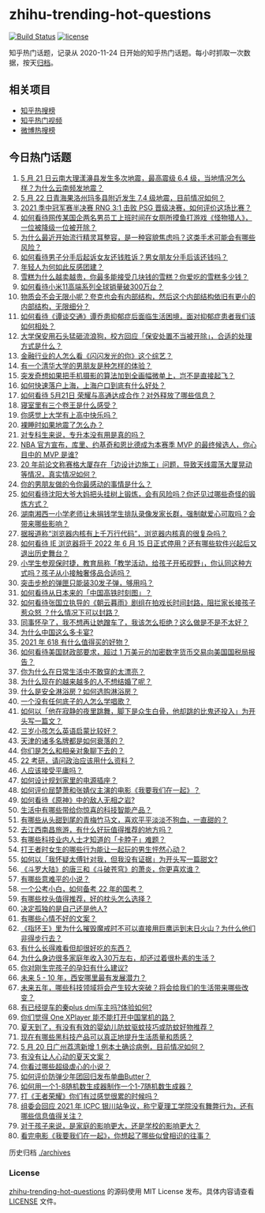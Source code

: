 # zhihu-trending-hot-questions

[![Build Status](https://github.com/justjavac/zhihu-trending-hot-questions/workflows/ci/badge.svg?branch=master)](https://github.com/justjavac/zhihu-trending-hot-questions/actions)
[![license](https://img.shields.io/github/license/justjavac/zhihu-trending-hot-questions)](https://github.com/justjavac/zhihu-trending-hot-questions/blob/master/LICENSE)

知乎热门话题，记录从 2020-11-24 日开始的知乎热门话题。每小时抓取一次数据，按天[归档](./archives)。

## 相关项目

- [知乎热搜榜](https://github.com/justjavac/zhihu-trending-top-search)
- [知乎热门视频](https://github.com/justjavac/zhihu-trending-hot-video)
- [微博热搜榜](https://github.com/justjavac/weibo-trending-hot-search)

## 今日热门话题

<!-- BEGIN -->
<!-- 最后更新时间 Sat May 22 2021 08:16:16 GMT+0800 (China Standard Time) -->

1. [5 月 21 日云南大理漾濞县发生多次地震，最高震级 6.4
   级，当地情况怎么样？为什么云南频发地震？](https://www.zhihu.com/question/460710387)
2. [5 月 22 日青海果洛州玛多县附近发生 7.4
   级地震，目前情况如何？](https://www.zhihu.com/question/460748606)
3. [2021 季中冠军赛半决赛 RNG 3:1 击败 PSG
   晋级决赛，如何评价这场比赛？](https://www.zhihu.com/question/460694808)
4. [如何看待网传某国企两名男员工上班时间在女厕所摸鱼打游戏《怪物猎人》，一位被降级一位被开除？](https://www.zhihu.com/question/460463560)
5. [为什么最近开始流行精灵耳整容，是一种容貌焦虑吗？这类手术可能会有哪些风险？](https://www.zhihu.com/question/460614037)
6. [如何看待男子分手后起诉女友还钱胜诉？男女朋友分手后该还钱吗？](https://www.zhihu.com/question/460598798)
7. [年轻人为何如此反感团建？](https://www.zhihu.com/question/459343916)
8. [雪糕为什么越卖越贵，你最多能接受几块钱的雪糕？你爱吃的雪糕多少钱？](https://www.zhihu.com/question/460502728)
9. [如何看待小米11高端系列全球销量破300万台？](https://www.zhihu.com/question/460645107)
10. [物质会不会无限小呢？夸克也会有内部结构，然后这个内部结构依旧有更小的内部结构，无限细分？](https://www.zhihu.com/question/453085834)
11. [如何看待《谭谈交通》谭乔患抑郁症后面临生活困境，面对抑郁症患者我们该如何相处？](https://www.zhihu.com/question/460156746)
12. [大学保安用石头猛砸流浪狗，校方回应「保安处置不当被开除」，合适的处理方式是什么？](https://www.zhihu.com/question/460532916)
13. [金融行业的人怎么看《闪闪发光的你》这个综艺？](https://www.zhihu.com/question/455159005)
14. [有一个清华大学的男朋友是种怎样的体验？](https://www.zhihu.com/question/30174174)
15. [突发奇想如果把手机摄影的算法加到全画幅微单上，岂不是直接起飞？](https://www.zhihu.com/question/460487304)
16. [如何快速落户上海，上海户口到底有什么好处？](https://www.zhihu.com/question/455579654)
17. [如何看待 5月21日 荣耀与高通达成合作？对外释放了哪些信息？](https://www.zhihu.com/question/460652137)
18. [寝室里有三个卷王是什么感受？](https://www.zhihu.com/question/431850162)
19. [你感觉上大学有上高中快乐吗？](https://www.zhihu.com/question/454455954)
20. [裸睡时如果地震了怎么办？](https://www.zhihu.com/question/23204731)
21. [对专科生来说，专升本没有用是真的吗？](https://www.zhihu.com/question/456766596)
22. [NBA 官方宣布，库里、约基奇和恩比德成为本赛季 MVP 的最终候选人，你心目中的 MVP
    是谁?](https://www.zhihu.com/question/460607116)
23. [20
    年前论文称赛格大厦存在「边设计边施工」问题，导致天线震荡大厦晃动等情况，真实情况如何？](https://www.zhihu.com/question/460377984)
24. [你的男朋友做的令你最感动的事情是什么？](https://www.zhihu.com/question/22586649)
25. [如何看待沈阳大爷大妈把头挂树上锻炼，会有风险吗？你还见过哪些奇怪的锻炼方式？](https://www.zhihu.com/question/460587693)
26. [湖南湘西一小学老师让未捐钱学生排队录像发家长群，强制献爱心可取吗？会带来哪些影响？](https://www.zhihu.com/question/460499002)
27. [据报道称“浏览器内核有上千万行代码”，浏览器内核真的很复杂吗？](https://www.zhihu.com/question/290767285)
28. [如何看待 IE 浏览器将于 2022 年 6 月 15
    日正式停用？还有哪些软件兴起后又退出历史舞台？](https://www.zhihu.com/question/460502307)
29. [小学生参观保时捷，教育局称「教学活动，给孩子开拓视野」，你认同这种方式吗？孩子从小接触奢侈品合适吗？](https://www.zhihu.com/question/460469192)
30. [突击步枪的弹匣只能装30发子弹，够用吗？](https://www.zhihu.com/question/460089638)
31. [如何看待从日本来的「中国高铁时刻图」？](https://www.zhihu.com/question/460449331)
32. [如何看待张国立执导的《朝云暮雨》剧组在拍戏长时间封路，阻拦家长接孩子惹众怒
    ？什么情况下可以封路？](https://www.zhihu.com/question/460494090)
33. [同事怀孕了，我不想再让她蹭车了，我该怎么拒绝？这么做是不是不太好？](https://www.zhihu.com/question/423335938)
34. [为什么中国这么多卡宴?](https://www.zhihu.com/question/459509571)
35. [2021 年 618 有什么值得买的好物？](https://www.zhihu.com/question/396495999)
36. [如何看待美国财政部要求，超过 1
    万美元的加密数字货币交易向美国国税局报告？](https://www.zhihu.com/question/460565715)
37. [你为什么在日常生活中不敢穿的太漂亮？](https://www.zhihu.com/question/31434644)
38. [为什么现在的越来越多的人不想结婚了呢？](https://www.zhihu.com/question/459195366)
39. [什么是安全淋浴房？如何选购淋浴房？](https://www.zhihu.com/question/33569945)
40. [一个没有任何底子的人怎么学唱歌？](https://www.zhihu.com/question/280659429)
41. [如何以「他在寂静的夜里跳舞，脚下是众生白骨，他却跳的比鬼还投入」为开头写一篇文？](https://www.zhihu.com/question/454523695)
42. [三岁小孩怎么英语启蒙比较好？](https://www.zhihu.com/question/437634195)
43. [天津的诸多名牌都是如何衰落的？](https://www.zhihu.com/question/456959720)
44. [你们是怎么和相亲对象聊下去的？](https://www.zhihu.com/question/374758016)
45. [22 考研，请问政治应该用什么资料？](https://www.zhihu.com/question/459489621)
46. [人应该接受平庸吗？](https://www.zhihu.com/question/458767652)
47. [如何设计规划家里的电源插座？](https://www.zhihu.com/question/25740178)
48. [如何评价屈楚萧和张婧仪主演的电影《我要我们在一起》？](https://www.zhihu.com/question/455753519)
49. [如何看待《原神》中的敌人无相之岩?](https://www.zhihu.com/question/460131449)
50. [生活中有哪些带给你惊喜的科技智能产品？](https://www.zhihu.com/question/57083905)
51. [有哪些从头甜到尾的青梅竹马文，喜欢平平淡淡不狗血，一直甜的？](https://www.zhihu.com/question/374405076)
52. [去江西南昌旅游，有什么好玩值得推荐的地方吗？](https://www.zhihu.com/question/348057500)
53. [有哪些科技业内人士才知道的「卡脖子」难题？](https://www.zhihu.com/question/459892523)
54. [打王者时女生的哪些行为能让一起玩的男生怦然心动？](https://www.zhihu.com/question/428822246)
55. [如何以「我怀疑太傅针对我，但我没有证据」为开头写一篇甜文?](https://www.zhihu.com/question/453335179)
56. [《斗罗大陆》的唐三和《斗破苍穹》的萧炎，你更喜欢谁？](https://www.zhihu.com/question/452795822)
57. [有哪些意难平的小说？](https://www.zhihu.com/question/444454638)
58. [一个公考小白，如何备考 22 年的国考？](https://www.zhihu.com/question/447760134)
59. [有哪些枕头值得推荐，好的枕头怎么选择？](https://www.zhihu.com/question/27206297)
60. [决定孤独的是自己还是他人?](https://www.zhihu.com/question/457656919)
61. [有哪些心情不好的文案？](https://www.zhihu.com/question/455523815)
62. [《指环王》里为什么摧毁魔戒时不可以直接用巨鹰运到末日火山？为什么他们非得步行去？](https://www.zhihu.com/question/55276529)
63. [有什么长得难看但却很好吃的东西？](https://www.zhihu.com/question/37551688)
64. [为什么身边很多家庭年收入30万左右，却还过着很朴素的生活？](https://www.zhihu.com/question/307170588)
65. [你对刚生完孩子的孕妇有什么建议?](https://www.zhihu.com/question/365947547)
66. [未来 5 - 10 年，西安哪里最有发展潜力？](https://www.zhihu.com/question/459738987)
67. [未来五年，哪些科技领域将会产生较大突破？将会给我们的生活带来哪些改变？](https://www.zhihu.com/question/459934017)
68. [有已经提车的秦plus dmi车主吗?体验如何?](https://www.zhihu.com/question/449778341)
69. [你们觉得 One XPlayer 能不能打开中国掌机的路？](https://www.zhihu.com/question/460244945)
70. [夏天到了，有没有有效的婴幼儿防蚊驱蚊技巧或防蚊好物推荐？](https://www.zhihu.com/question/459386355)
71. [现在有哪些黑科技产品可以真正地提升生活质量和质感？](https://www.zhihu.com/question/458997853)
72. [5 月 20 日广州荔湾新增 1 例本土确诊病例，目前情况如何？](https://www.zhihu.com/question/460600280)
73. [有没有让人心动的夏天文案？](https://www.zhihu.com/question/454237934)
74. [你看过哪些超级虐心的小说？](https://www.zhihu.com/question/367888369)
75. [如何评价防弹少年团回归发布单曲Butter？](https://www.zhihu.com/question/460629934)
76. [如何用一个1-8随机数生成器制作一个1-7随机数生成器？](https://www.zhihu.com/question/47038069)
77. [打《王者荣耀》你们有过感觉很累的时候吗？](https://www.zhihu.com/question/460021068)
78. [组委会回应 2021 年 ICPC
    银川站争议，称宁夏理工学院没有舞弊行为，还有哪些信息值得关注？](https://www.zhihu.com/question/460422916)
79. [对于孩子来说，是家庭的影响更大，还是学校的影响更大？](https://www.zhihu.com/question/460299231)
80. [看完电影《我要我们在一起》，你想起了哪些似曾相识的往事？](https://www.zhihu.com/question/460495904)

<!-- END -->

历史归档 [./archives](./archives)

### License

[zhihu-trending-hot-questions](https://github.com/justjavac/zhihu-trending-hot-questions)
的源码使用 MIT License 发布。具体内容请查看 [LICENSE](./LICENSE) 文件。

